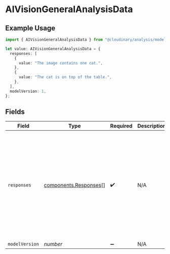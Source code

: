 # AIVisionGeneralAnalysisData

## Example Usage

```typescript
import { AIVisionGeneralAnalysisData } from "@cloudinary/analysis/models/components";

let value: AIVisionGeneralAnalysisData = {
  responses: [
    {
      value: "The image contains one cat.",
    },
    {
      value: "The cat is on top of the table.",
    },
  ],
  modelVersion: 1,
};
```

## Fields

| Field                                                                                          | Type                                                                                           | Required                                                                                       | Description                                                                                    | Example                                                                                        |
| ---------------------------------------------------------------------------------------------- | ---------------------------------------------------------------------------------------------- | ---------------------------------------------------------------------------------------------- | ---------------------------------------------------------------------------------------------- | ---------------------------------------------------------------------------------------------- |
| `responses`                                                                                    | [components.Responses](../../models/components/responses.md)[]                                 | :heavy_check_mark:                                                                             | N/A                                                                                            | [<br/>{<br/>"value": "The image contains one cat."<br/>},<br/>{<br/>"value": "The cat is on top of the table."<br/>}<br/>] |
| `modelVersion`                                                                                 | *number*                                                                                       | :heavy_minus_sign:                                                                             | N/A                                                                                            | 1                                                                                              |